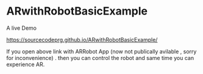 # ARwithRobotBasicExample

A live Demo 

https://sourcecodeprg.github.io/ARwithRobotBasicExample/


If you open above link with ARRobot App (now not publically avilable , sorry for inconvenience) . then you can control the robot and same time you can experience AR.
